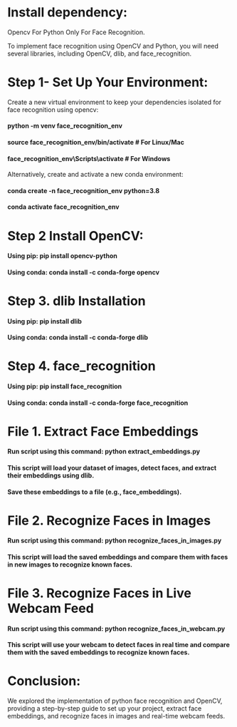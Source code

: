 # Install dependency:
Opencv For Python Only For Face Recognition.

To implement face recognition using OpenCV and Python, you will need several libraries, including OpenCV, dlib, and face_recognition. 

# Step 1- Set Up Your Environment:
Create a new virtual environment to keep your dependencies isolated for face recognition using opencv:

#### python -m venv face_recognition_env
#### source face_recognition_env/bin/activate  # For Linux/Mac
#### face_recognition_env\Scripts\activate  # For Windows

Alternatively, create and activate a new conda environment:

#### conda create -n face_recognition_env python=3.8
#### conda activate face_recognition_env


# Step 2 Install OpenCV:

#### Using pip: pip install opencv-python
#### Using conda: conda install -c conda-forge opencv


# Step 3. dlib Installation

#### Using pip: pip install dlib
#### Using conda: conda install -c conda-forge dlib


# Step 4. face_recognition

#### Using pip: pip install face_recognition
#### Using conda: conda install -c conda-forge face_recognition


# File 1. Extract Face Embeddings
#### Run script using this command: python extract_embeddings.py
#### This script will load your dataset of images, detect faces, and extract their embeddings using dlib.
#### Save these embeddings to a file (e.g., face_embeddings).


# File 2. Recognize Faces in Images
#### Run script using this command: python recognize_faces_in_images.py
#### This script will load the saved embeddings and compare them with faces in new images to recognize known faces.

# File 3. Recognize Faces in Live Webcam Feed
#### Run script using this command: python recognize_faces_in_webcam.py
#### This script will use your webcam to detect faces in real time and compare them with the saved embeddings to recognize known faces.


# Conclusion:
We explored the implementation of python face recognition and OpenCV, providing a step-by-step guide to set up your project, extract face embeddings, and recognize faces in images and real-time webcam feeds. 

